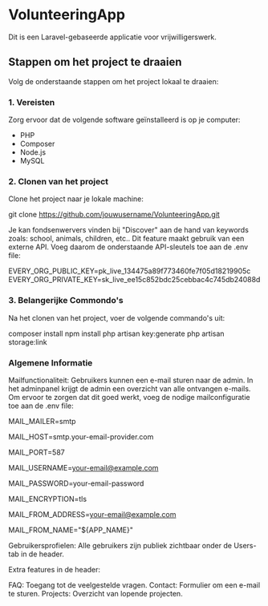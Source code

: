 # VolunteeringApp

Dit is een Laravel-gebaseerde applicatie voor vrijwilligerswerk. 

## Stappen om het project te draaien

Volg de onderstaande stappen om het project lokaal te draaien:

### 1. Vereisten

Zorg ervoor dat de volgende software geïnstalleerd is op je computer:
- PHP
- Composer
- Node.js
- MySQL

### 2. Clonen van het project

Clone het project naar je lokale machine:

git clone https://github.com/jouwusername/VolunteeringApp.git

Je kan fondsenwervers vinden bij "Discover" aan de hand van keywords zoals: school, animals, children, etc..
Dit feature maakt gebruik van een externe API. Voeg daarom de onderstaande API-sleutels toe aan de .env file:

EVERY_ORG_PUBLIC_KEY=pk_live_134475a89f773460fe7f05d18219905c
EVERY_ORG_PRIVATE_KEY=sk_live_ee15c852bdc25cebbac4c745db24088d

### 3. Belangerijke Commondo's
Na het clonen van het project, voer de volgende commando's uit:

composer install
npm install
php artisan key:generate
php artisan storage:link

### Algemene Informatie

Mailfunctionaliteit: Gebruikers kunnen een e-mail sturen naar de admin. In het adminpanel krijgt de admin een overzicht van alle ontvangen e-mails.
Om ervoor te zorgen dat dit goed werkt, voeg de nodige mailconfiguratie toe aan de .env file:

MAIL_MAILER=smtp

MAIL_HOST=smtp.your-email-provider.com

MAIL_PORT=587

MAIL_USERNAME=your-email@example.com

MAIL_PASSWORD=your-email-password

MAIL_ENCRYPTION=tls

MAIL_FROM_ADDRESS=your-email@example.com

MAIL_FROM_NAME="${APP_NAME}"

Gebruikersprofielen: Alle gebruikers zijn publiek zichtbaar onder de Users-tab in de header.

Extra features in de header:

FAQ: Toegang tot de veelgestelde vragen.
Contact: Formulier om een e-mail te sturen.
Projects: Overzicht van lopende projecten.

